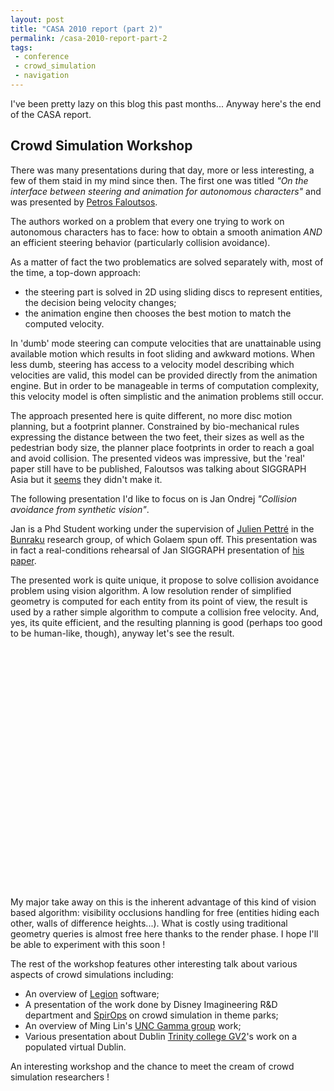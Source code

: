 ```yaml
---
layout: post
title: "CASA 2010 report (part 2)"
permalink: /casa-2010-report-part-2
tags:
 - conference
 - crowd_simulation
 - navigation
---
```


I've been pretty lazy on this blog this past months... Anyway here's the end of the CASA report.
## Crowd Simulation Workshop ##
There was many presentations during that day, more or less interesting, a few of them staid in my mind since then. The first one was titled *"On the interface between steering and animation for autonomous characters"* and was presented by [Petros Faloutsos](http://www.cs.ucla.edu/~pfal/Petros_Faloutsos/Main.html).

The authors worked on a problem that every one trying to work on autonomous characters has to face: how to obtain a smooth animation *AND* an efficient steering behavior (particularly collision avoidance).

As a matter of fact the two problematics are solved separately with, most of the time, a top-down approach:
- the steering part is solved in 2D using sliding discs to represent entities, the decision being velocity changes;
- the animation engine then chooses the best motion to match the computed velocity.

In 'dumb' mode steering can compute velocities that are unattainable using available motion which results in foot sliding and awkward motions. When less dumb, steering has access to a velocity model describing which velocities are valid, this model can be provided directly from the animation engine. But in order to be manageable in terms of computation complexity, this velocity model is often simplistic and the animation problems still occur.

The approach presented here is quite different, no more disc motion planning, but a footprint planner. Constrained by bio-mechanical rules expressing the distance between the two feet, their sizes as well as the pedestrian body size, the planner place footprints in order to reach a goal and avoid collision. The presented videos was impressive, but the 'real' paper still have to be published, Faloutsos was talking about SIGGRAPH Asia but it [seems](http://kesen.realtimerendering.com/siga2010Papers.htm) they didn't make it.

The following presentation I'd like to focus on is Jan Ondrej *"Collision avoidance from synthetic vision"*.

Jan is a Phd Student working under the supervision of [Julien Pettré](http://www.irisa.fr/bunraku/GENS/jpettre/) in the [Bunraku](http://www.irisa.fr/bunraku/) research group, of which Golaem spun off. This presentation was in fact a real-conditions rehearsal of Jan SIGGRAPH presentation of [his paper](http://www.irisa.fr/bunraku/GENS/jpettre/pdf/SIGGRAPH2010.pdf).

The presented work is quite unique, it propose to solve collision avoidance problem using vision algorithm. A low resolution render of simplified geometry is computed for each entity from its point of view, the result is used by a rather simple algorithm to compute a collision free velocity. And, yes, its quite efficient, and the resulting planning is good (perhaps too good to be human-like, though), anyway let's see the result.

<object id="embedded" width="640" height="385">
<param name="movie" value="http://www.youtube.com/v/586qhaDwr24?fs=1&amp;hl=fr_FR&amp;hd=1&amp;color1=0x3a3a3a&amp;color2=0x999999"/>
<param name="allowFullScreen" value="true"/>
<param name="allowscriptaccess" value="always"/><embed src="http://www.youtube.com/v/586qhaDwr24?fs=1&amp;hl=fr_FR&amp;hd=1&amp;color1=0x3a3a3a&amp;color2=0x999999" type="application/x-shockwave-flash" width="640" height="385"></embed>
</object>

My major take away on this is the inherent advantage of this kind of vision based algorithm: visibility occlusions handling for free (entities hiding each other, walls of difference heights...). What is costly using traditional geometry queries is almost free here thanks to the render phase. I hope I'll be able to experiment with this soon !

The rest of the workshop features other interesting talk about various aspects of crowd simulations including:
- An overview of [Legion](http://www.legion.com/legion-software) software;
- A presentation of the work done by Disney Imagineering R&D department and [SpirOps](http://www.spirops.com/) on crowd simulation in theme parks;
- An overview of Ming Lin's [UNC Gamma group](http://gamma.cs.unc.edu/) work;
- Various presentation about Dublin [Trinity college GV2](http://gv2.cs.tcd.ie/)'s work on a populated virtual Dublin.

An interesting workshop and the chance to meet the cream of crowd simulation researchers !
